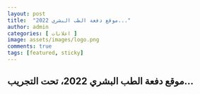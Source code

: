 ```yaml
---
layout: post
title:  "موقع دفعة الطب البشري 2022..."
author: admin
categories: [ اعلانات ]
image: assets/images/logo.png
comments: true
tags: [featured, sticky]
---
```


## موقع دفعة الطب البشري 2022، تحت التجريب...
